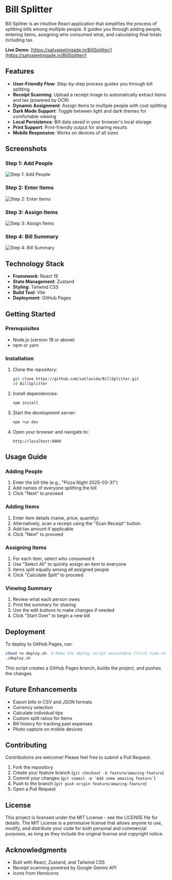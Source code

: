 # Bill Splitter

Bill Splitter is an intuitive React application that simplifies the process of splitting bills among multiple people. It guides you through adding people, entering items, assigning who consumed what, and calculating final totals including tax.

**Live Demo**: [https://satyajeetnigade.in/BillSplitter/](https://satyajeetnigade.in/BillSplitter/)

## Features

- **User-Friendly Flow**: Step-by-step process guides you through bill splitting
- **Receipt Scanning**: Upload a receipt image to automatically extract items and tax (powered by OCR)
- **Dynamic Assignment**: Assign items to multiple people with cost splitting
- **Dark Mode Support**: Toggle between light and dark themes for comfortable viewing
- **Local Persistence**: Bill data saved in your browser's local storage
- **Print Support**: Print-friendly output for sharing results
- **Mobile Responsive**: Works on devices of all sizes

## Screenshots

### Step 1: Add People

![Step 1: Add People](https://github.com/user-attachments/assets/dbfe1432-03c0-45af-985f-dad2f67df837)


### Step 2: Enter Items

![Step 2: Enter Items](https://github.com/user-attachments/assets/f95c1713-7b37-407f-b5d9-3859b9eddf87)


### Step 3: Assign Items

![Step 3: Assign Items](https://github.com/user-attachments/assets/556ca8aa-90f1-4c9b-8e3f-c4232c2a6408)

### Step 4: Bill Summary
![Step 4: Bill Summary](https://github.com/user-attachments/assets/4a391f63-17ee-4091-b5e4-1ad182415243)


## Technology Stack

- **Framework**: React 19
- **State Management**: Zustand
- **Styling**: Tailwind CSS
- **Build Tool**: Vite
- **Deployment**: GitHub Pages

## Getting Started

### Prerequisites

- Node.js (version 18 or above)
- npm or yarn

### Installation

1. Clone the repository:
   ```bash
   git clone https://github.com/satlavida/BillSplitter.git
   cd BillSplitter
   ```

2. Install dependencies:
   ```bash
   npm install
   ```

3. Start the development server:
   ```bash
   npm run dev
   ```

4. Open your browser and navigate to:
   ```
   http://localhost:8000
   ```

## Usage Guide

### Adding People
1. Enter the bill title (e.g., "Pizza Night 2025-03-31")
2. Add names of everyone splitting the bill
3. Click "Next" to proceed

### Adding Items
1. Enter item details (name, price, quantity)
2. Alternatively, scan a receipt using the "Scan Receipt" button
3. Add tax amount if applicable
4. Click "Next" to proceed

### Assigning Items
1. For each item, select who consumed it
2. Use "Select All" to quickly assign an item to everyone
3. Items split equally among all assigned people
4. Click "Calculate Split" to proceed

### Viewing Summary
1. Review what each person owes
2. Print the summary for sharing
3. Use the edit buttons to make changes if needed
4. Click "Start Over" to begin a new bill

## Deployment

To deploy to GitHub Pages, run:

```bash
chmod +x deploy.sh  # Make the deploy script executable (first time only)
./deploy.sh
```

This script creates a GitHub Pages branch, builds the project, and pushes the changes.

## Future Enhancements

- Export bills in CSV and JSON formats
- Currency selection
- Calculate individual tips
- Custom split ratios for items
- Bill history for tracking past expenses
- Photo capture on mobile devices

## Contributing

Contributions are welcome! Please feel free to submit a Pull Request.

1. Fork the repository
2. Create your feature branch (`git checkout -b feature/amazing-feature`)
3. Commit your changes (`git commit -m 'Add some amazing feature'`)
4. Push to the branch (`git push origin feature/amazing-feature`)
5. Open a Pull Request

## License

This project is licensed under the MIT License - see the LICENSE file for details. The MIT License is a permissive license that allows anyone to use, modify, and distribute your code for both personal and commercial purposes, as long as they include the original license and copyright notice.

## Acknowledgments

- Built with React, Zustand, and Tailwind CSS
- Receipt scanning powered by Google Gemini API
- Icons from Heroicons
